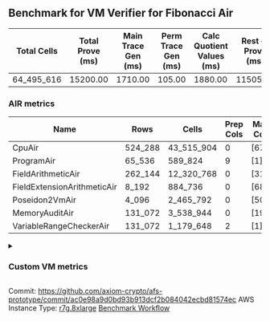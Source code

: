 ## Benchmark for VM Verifier for Fibonacci Air
| Total Cells | Total Prove (ms) | Main Trace Gen (ms) | Perm Trace Gen (ms) | Calc Quotient Values (ms) | Rest of Prove (ms) |
|-----------------------------|-----------------------|--------------------------|--------------------------|-----------------|----------------|
| 64_495_616 | 15200.00 | 1710.00 | 105.00 | 1880.00 | 11505.00 |

### AIR metrics
| Name | Rows | Cells | Prep Cols | Main Cols | Perm Cols |
|------|------|-------|-----------|-----------|-----------|
| CpuAir               | 524_288    | 43_515_904  | 0     | [67] | [16] |
| ProgramAir           | 65_536     | 589_824     | 9     | [1] | [8] |
| FieldArithmeticAir   | 262_144    | 12_320_768  | 0     | [31] | [16] |
| FieldExtensionArithmeticAir | 8_192      | 884_736     | 0     | [68] | [40] |
| Poseidon2VmAir       | 4_096      | 2_465_792   | 0     | [502] | [100] |
| MemoryAuditAir       | 131_072    | 3_538_944   | 0     | [19] | [8] |
| VariableRangeCheckerAir | 131_072    | 1_179_648   | 2     | [1] | [8] |
<details>
<summary>

### Custom VM metrics

</summary>

| Name | Value |
|------|------:|
| Cpu                  | `        495_905` |
| FieldArithmetic      | `        164_539` |
| FieldExtension       | `          7_914` |
| Memory               | `        107_130` |
| Poseidon2            | `          3_309` |
| Program              | `         54_734` |
| RangeChecker         | `        131_072` |

#### Opcode metrics
| Name | Frequency | Trace Cells Contributed |
|------|------:|-----:|
| FADD                 | `        134_354` | `     13_232_774` |
| BNE                  | `         75_347` | `      5_048_249` |
| STOREW               | `         74_011` | `      5_813_034` |
| LOADW                | `         49_216` | `      3_371_667` |
| LOADW2               | `         38_007` | `      2_549_813` |
| SHINTW               | `         33_232` | `      2_857_952` |
| STOREW2              | `         21_346` | `      1_709_900` |
| FMUL                 | `         20_715` | `      2_090_528` |
| JAL                  | `         12_839` | `        860_232` |
| FSUB                 | `          9_467` | `        990_067` |
| HINT_INPUT           | `          4_769` | `        319_523` |
| CT_END               | `          3_921` | `        262_707` |
| CT_START             | `          3_921` | `        262_707` |
| BBE4MUL              | `          3_759` | `        509_973` |
| BEQ                  | `          3_429` | `        229_743` |
| COMP_POS2            | `          2_678` | `      1_523_782` |
| FE4ADD               | `          1_678` | `        227_442` |
| BBE4DIV              | `          1_239` | `        167_341` |
| FE4SUB               | `          1_238` | `        167_282` |
| PERM_POS2            | `            631` | `        359_039` |
| HINT_BITS            | `            104` | `          6_968` |
| FDIV                 | `              3` | `            294` |
| TERMINATE            | `              1` | `             67` |

### DSL counts
How many opcodes each DSL instruction generates:
| Name | Count |
|------|------:|
| For                  | `        117_162` |
| StoreHintWord        | `         58_471` |
| AddVI                | `         39_783` |
| Alloc                | `         39_094` |
| StoreE               | `         37_932` |
| LoadV                | `         30_112` |
| LoadE                | `         19_400` |
| LoadF                | `         17_279` |
| IfEqI                | `         14_495` |
| StoreV               | `         13_848` |
| ImmV                 | `         13_024` |
| StoreF               | `         10_962` |
| ImmF                 | `          7_243` |
| SubEF                | `          6_612` |
| AddEI                | `          6_244` |
| AssertEqF            | `          5_048` |
| HintInputVec         | `          4_769` |
| CycleTrackerEnd      | `          3_921` |
| CycleTrackerStart    | `          3_921` |
| SubVI                | `          3_900` |
| MulE                 | `          3_726` |
| AssertEqV            | `          3_640` |
| SubV                 | `          3_502` |
| AddFI                | `          3_309` |
| MulVI                | `          3_300` |
| MulV                 | `          3_224` |
| IfNe                 | `          2_817` |
| MulF                 | `          2_682` |
| Poseidon2CompressBabyBear | `          2_678` |
| AddV                 | `          2_274` |
| ImmE                 | `          2_068` |
| AddE                 | `          1_678` |
| MulEF                | `          1_656` |
| DivE                 | `          1_238` |
| SubE                 | `          1_238` |
| IfEq                 | `            743` |
| Poseidon2PermuteBabyBear | `            631` |
| IfNeI                | `            619` |
| AddEFFI              | `            524` |
| AssertEqE            | `            416` |
| SubVIN               | `            412` |
| MulEI                | `            165` |
| HintBitsF            | `            104` |
| AssertEqVI           | `             16` |
| SubEI                | `              8` |
| DivEIN               | `              5` |
| AssertEqEI           | `              4` |
| DivFIN               | `              3` |
| Halt                 | `              1` |
| MulFI                | `              1` |
</details>

Commit: https://github.com/axiom-crypto/afs-prototype/commit/ac0e98a9d0bd93b913dcf2b084042ecbd81574ec
AWS Instance Type: [r7g.8xlarge](https://instances.vantage.sh/aws/ec2/r7g.8xlarge)
[Benchmark Workflow](https://github.com/axiom-crypto/afs-prototype/actions/runs/10930466461)
